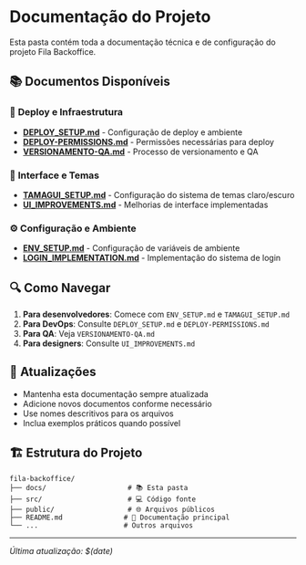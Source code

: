# Documentação do Projeto

Esta pasta contém toda a documentação técnica e de configuração do projeto Fila Backoffice.

## 📚 Documentos Disponíveis

### 🚀 **Deploy e Infraestrutura**
- **[DEPLOY_SETUP.md](./DEPLOY_SETUP.md)** - Configuração de deploy e ambiente
- **[DEPLOY-PERMISSIONS.md](./DEPLOY-PERMISSIONS.md)** - Permissões necessárias para deploy
- **[VERSIONAMENTO-QA.md](./VERSIONAMENTO-QA.md)** - Processo de versionamento e QA

### 🎨 **Interface e Temas**
- **[TAMAGUI_SETUP.md](./TAMAGUI_SETUP.md)** - Configuração do sistema de temas claro/escuro
- **[UI_IMPROVEMENTS.md](./UI_IMPROVEMENTS.md)** - Melhorias de interface implementadas

### ⚙️ **Configuração e Ambiente**
- **[ENV_SETUP.md](./ENV_SETUP.md)** - Configuração de variáveis de ambiente
- **[LOGIN_IMPLEMENTATION.md](./LOGIN_IMPLEMENTATION.md)** - Implementação do sistema de login

## 🔍 **Como Navegar**

1. **Para desenvolvedores**: Comece com `ENV_SETUP.md` e `TAMAGUI_SETUP.md`
2. **Para DevOps**: Consulte `DEPLOY_SETUP.md` e `DEPLOY-PERMISSIONS.md`
3. **Para QA**: Veja `VERSIONAMENTO-QA.md`
4. **Para designers**: Consulte `UI_IMPROVEMENTS.md`

## 📝 **Atualizações**

- Mantenha esta documentação sempre atualizada
- Adicione novos documentos conforme necessário
- Use nomes descritivos para os arquivos
- Inclua exemplos práticos quando possível

## 🏗️ **Estrutura do Projeto**

```
fila-backoffice/
├── docs/                    # 📚 Esta pasta
├── src/                     # 💻 Código fonte
├── public/                  # 🌐 Arquivos públicos
├── README.md               # 📖 Documentação principal
└── ...                     # Outros arquivos
```

---

*Última atualização: $(date)*
